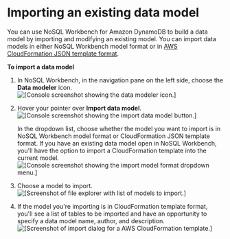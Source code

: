 # Importing an existing data model<a name="workbench.Modeler.ImportExisting"></a>

You can use NoSQL Workbench for Amazon DynamoDB to build a data model by importing and modifying an existing model\. You can import data models in either NoSQL Workbench model format or in [AWS CloudFormation JSON template format](https://docs.aws.amazon.com/AWSCloudFormation/latest/UserGuide/aws-resource-dynamodb-table.html)\.

**To import a data model**

1. In NoSQL Workbench, in the navigation pane on the left side, choose the **Data modeler** icon\.  
![\[Console screenshot showing the data modeler icon.\]](http://docs.aws.amazon.com/amazondynamodb/latest/developerguide/images/workbench/DesignerChoose.png)

1. Hover your pointer over **Import data model**\.  
![\[Console screenshot showing the import data model button.\]](http://docs.aws.amazon.com/amazondynamodb/latest/developerguide/images/workbench/DesignerImportModel.png)

   In the dropdown list, choose whether the model you want to import is in NoSQL Workbench model format or CloudFormation JSON template format\. If you have an existing data model open in NoSQL Workbench, you'll have the option to import a CloudFormation template into the current model\.  
![\[Console screenshot showing the import model format dropdown menu.\]](http://docs.aws.amazon.com/amazondynamodb/latest/developerguide/images/workbench/DesignerImportModelDropdown.png)

1. Choose a model to import\.  
![\[Screenshot of file explorer with list of models to import.\]](http://docs.aws.amazon.com/amazondynamodb/latest/developerguide/images/workbench/DesignerImportModelSelect.png)

1. If the model you're importing is in CloudFormation template format, you'll see a list of tables to be imported and have an opportunity to specify a data model name, author, and description\.  
![\[Screenshot of import dialog for a AWS CloudFormation template.\]](http://docs.aws.amazon.com/amazondynamodb/latest/developerguide/images/workbench/DesignerImportCloudFormationModel.png)